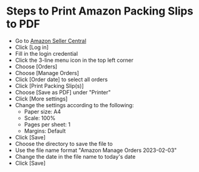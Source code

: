 # Steps to Print Amazon Packing Slips to PDF

- Go to [Amazon Seller Central](https://sellercentral.amazon.ca)
- Click [Log in]
- Fill in the login credential
- Click the 3-line menu icon in the top left corner
- Choose [Orders]
- Choose [Manage Orders]
- Click [Order date] to select all orders 
- Click [Print Packing Slip(s)]
- Choose [Save as PDF] under "Printer"
- Click [More settings]
- Change the settings according to the following:
  - Paper size: A4
  - Scale: 100%
  - Pages per sheet: 1
  - Margins: Default
- Click [Save]
- Choose the directory to save the file to
- Use the file name format "Amazon Manage Orders 2023-02-03"
- Change the date in the file name to today's date
- Click [Save]
